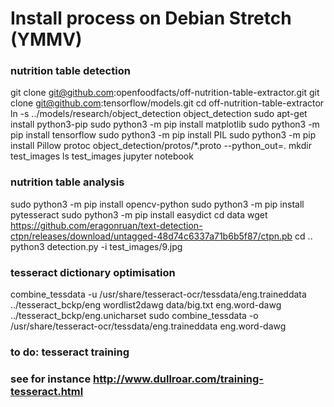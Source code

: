 # Install process on Debian Stretch (YMMV)

### nutrition table detection
git clone git@github.com:openfoodfacts/off-nutrition-table-extractor.git
git clone git@github.com:tensorflow/models.git
cd off-nutrition-table-extractor
ln -s ../models/research/object_detection object_detection
sudo apt-get install python3-pip
sudo python3 -m pip install matplotlib
sudo python3 -m pip install tensorflow
sudo python3 -m pip install PIL
sudo python3 -m pip install Pillow
protoc object_detection/protos/*.proto --python_out=.
mkdir test_images
ls test_images
jupyter notebook


### nutrition table analysis
sudo python3 -m pip install opencv-python
sudo python3 -m pip install pytesseract
sudo python3 -m pip install easydict
cd data
wget https://github.com/eragonruan/text-detection-ctpn/releases/download/untagged-48d74c6337a71b6b5f87/ctpn.pb
cd ..
python3 detection.py -i test_images/9.jpg


### tesseract dictionary optimisation
combine_tessdata -u /usr/share/tesseract-ocr/tessdata/eng.traineddata ../tesseract_bckp/eng
wordlist2dawg data/big.txt eng.word-dawg ../tesseract_bckp/eng.unicharset
sudo combine_tessdata -o /usr/share/tesseract-ocr/tessdata/eng.traineddata eng.word-dawg


### to do: tesseract training
### see for instance http://www.dullroar.com/training-tesseract.html
